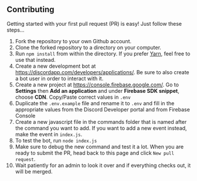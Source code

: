 ## Contributing
Getting started with your first pull request (PR) is easy! Just follow these steps...

1. Fork the repository to your own Github account.
2. Clone the forked repository to a directory on your computer.
3. Run `npm install` from within the directory. If you prefer [Yarn](https://yarnpkg.com/en/), feel free to use that instead.
4. Create a new development bot at https://discordapp.com/developers/applications/. Be sure to also create a bot user in order to interact with it.
5. Create a new project at https://console.firebase.google.com/. Go to **Settings** then **Add an application** and under **Firebase SDK snippet**, choose **CDN**. Copy/Paste correct values in `.env`
6. Duplicate the `.env.example` file and rename it to `.env` and fill in the appropriate values from the Discord Developer portal and from Firebase Console
7. Create a new javascript file in the commands folder that is named after the command you want to add. If you want to add a new event instead, make the event in `index.js`.
8. To test the bot, run `node index.js`
9. Make sure to debug the new command and test it a lot. When you are ready to submit the PR, head back to this page and click `New pull request`.
10. Wait patiently for an admin to look it over and if everything checks out, it will be merged.
